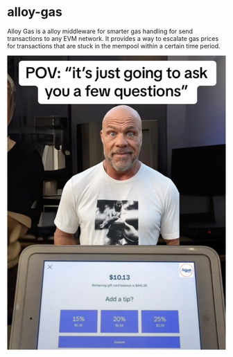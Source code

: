 # alloy-gas

Alloy Gas is a alloy middleware for smarter gas handling for send transactions to any EVM network. It provides a way to escalate gas prices for transactions that are stuck in the mempool within a certain time period.

![Alloy Gas](./assets/gas-tip.png)

